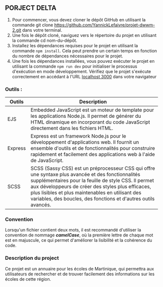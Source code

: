 ## PORJECT DELTA

1. Pour commencer, vous devez cloner le dépôt GitHub en utilisant la commande git clone https://github.com/YannickLefaivre/projet-dwwm-2.git dans votre terminal.
2. Une fois le dépôt cloné, naviguez vers le répertoire du projet en utilisant la commande cd nom-du-dépôt.
3. Installez les dépendances requises pour le projet en utilisant la commande `npm install`. Cela peut prendre un certain temps en fonction du nombre de dépendances nécessaires pour le projet.
4. Une fois les dépendances installées, vous pouvez exécuter le projet en utilisant la commande `npm run dev` pour initialiser le processus d'exécution en mode développement.
Vérifiez que le projet s'exécute correctement en accédant à l'URL [localhost 3000](http://localhost:3000/) dans votre navigateur

### Outils : 
 | Outils | Description |
| ----------- | ----------- |
| EJS | Embedded JavaScript est un moteur de template pour les applications Node.js. Il permet de générer du HTML dinamique en incorporant du code JavaScript directement dans les fichiers HTML. |
| Express | Express est un framework Node.js pour le développement d'applications web. Il fournit un ensemble d'outils et de fonctionnalités pour construire rapidement et facilement des applications web à l'aide de JavaScript. |
|SCSS | SCSS (Sassy CSS) est un préprocesseur CSS qui offre une syntaxe plus avancée et des fonctionnalités supplémentaires pour la feuille de style CSS. Il permet aux développeurs de créer des styles plus efficaces, plus lisibles et plus maintenables en utilisant des variables, des boucles, des fonctions et d'autres outils avancés. 

### Convention 
Lorsqu'un fichier contient deux mots, il est recommandé d'utiliser la convention de nommage ***camelCase***, où la première lettre de chaque mot est en majuscule, ce qui permet d'améliorer la lisibilité et la cohérence du code.

### Description du project
Ce projet est un annuaire pour les écoles de Martinique, qui permettra aux utilisateurs de rechercher et de trouver facilement des informations sur les écoles de cette région.

